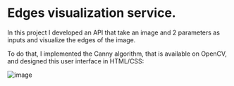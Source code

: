 # Edges visualization service.

In this project I developed an API that take an image and 2 parameters as inputs and visualize the edges of the image.

To do that, I implemented the Canny algorithm, that is available on OpenCV, and designed this user interface in HTML/CSS: 

![image](https://user-images.githubusercontent.com/86535567/169723679-dcf91a7f-4a3f-4f10-b51e-8220cd5e96f8.png)




